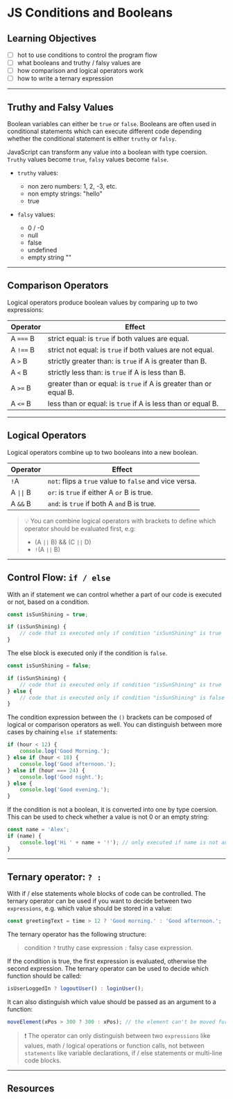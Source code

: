 # JS Conditions and Booleans

## Learning Objectives

- [ ] hot to use conditions to control the program flow
- [ ] what booleans and truthy / falsy values are
- [ ] how comparison and logical operators work
- [ ] how to write a ternary expression

---

## Truthy and Falsy Values

Boolean variables can either be `true` or `false`. Booleans are often used in conditional statements
which can execute different code depending whether the conditional statement is either `truthy` or
`falsy`.

JavaScript can transform any value into a boolean with type coersion. `Truthy` values become `true`,
`falsy` values become `false`.

- `truthy` values:

  - non zero numbers: 1, 2, -3, etc.
  - non empty strings: "hello"
  - true

- `falsy` values:
  - 0 / -0
  - null
  - false
  - undefined
  - empty string ""

---

## Comparison Operators

Logical operators produce boolean values by comparing up to two expressions:

| Operator  | Effect                                                            |
| --------- | ----------------------------------------------------------------- |
| A `===` B | strict equal: is `true` if both values are equal.                 |
| A `!==` B | strict not equal: is `true` if both values are not equal.         |
| A `>` B   | strictly greater than: is `true` if A is greater than B.          |
| A `<` B   | strictly less than: is `true` if A is less than B.                |
| A `>=` B  | greater than or equal: is `true` if A is greater than or equal B. |
| A `<=` B  | less than or equal: is `true` if A is less than or equal B.       |

---

## Logical Operators

Logical operators combine up to two booleans into a new boolean.

| Operator                      | Effect                                                 |
| ----------------------------- | ------------------------------------------------------ |
| `!`A                          | `not`: flips a `true` value to `false` and vice versa. |
| A <code>&#124;&#124;</code> B | `or`: is `true` if either A `or` B is true.            |
| A `&&` B                      | `and`: is `true` if both A `and` B is true.            |

> 💡 You can combine logical operators with brackets to define which operator should be evaluated
> first, e.g:
>
> - (A `||` B) && (C `||` D)
> - `!`(A `||` B)

---

## Control Flow: `if / else`

With an if statement we can control whether a part of our code is executed or not, based on a
condition.

```js
const isSunShining = true;

if (isSunShining) {
	// code that is executed only if condition "isSunShining" is true
}
```

The else block is executed only if the condition is `false`.

```js
const isSunShining = false;

if (isSunShining) {
	// code that is executed only if condition "isSunShining" is true
} else {
	// code that is executed only if condition "isSunShining" is false
}
```

The condition expression between the `()` brackets can be composed of logical or comparison
operators as well. You can distinguish between more cases by chaining `else if` statements:

```js
if (hour < 12) {
	console.log('Good Morning.');
} else if (hour < 18) {
	console.log('Good afternoon.');
} else if (hour === 24) {
	console.log('Good night.');
} else {
	console.log('Good evening.');
}
```

If the condition is not a boolean, it is converted into one by type coersion. This can be used to
check whether a value is not 0 or an empty string:

```js
const name = 'Alex';
if (name) {
	console.log('Hi ' + name + '!'); // only executed if name is not an empty string
}
```

---

## Ternary operator: `? :`

With if / else statements whole blocks of code can be controlled. The ternary operator can be used
if you want to decide between two `expressions`, e.g. which value should be stored in a value:

```js
const greetingText = time > 12 ? 'Good morning.' : 'Good afternoon.';
```

The ternary operator has the following structure:

> condition `?` truthy case expression `:` falsy case expression.

If the condition is true, the first expression is evaluated, otherwise the second expression. The
ternary operator can be used to decide which function should be called:

```js
isUserLoggedIn ? logoutUser() : loginUser();
```

It can also distinguish which value should be passed as an argument to a function:

```js
moveElement(xPos > 300 ? 300 : xPos); // the element can't be moved further than 300.
```

> ❗️ The operator can only distinguish between two `expressions` like values, math / logical
> operations or function calls, not between `statements` like variable declarations, if / else
> statements or multi-line code blocks.

---

## Resources
